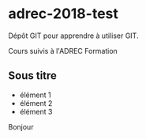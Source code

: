 # adrec-2018-test

Dépôt GIT pour apprendre à utiliser GIT.

Cours suivis à l'ADREC Formation

## Sous titre

- élément 1
- élément 2
- élément 3

Bonjour
